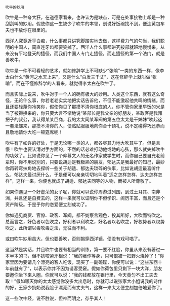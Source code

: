     吹牛的妙用 

   吹牛是一种夸大狂，在道德家看来，也许认为是缺点，可是在处事接物上却是一种刮刮叫的妙用。假使你这一生缺少了吹牛的本领，别说好饭碗找不到，便连黄包车夫也不放你在眼里的。

   西洋人究竟近乎白痴，什么事都只讲究脚踏实地去做，这样费力气的勾当，我们聪明的中国人，简直连牙齿都要笑掉了。西洋人什么事都讲究按部就班地慢慢来，从来没有平地登天的捷径，而我们中国人专门走捷径，而走捷径的第一个法门，就是善吹牛。

   吹牛是一件不可看轻的艺术，就如修辞学上不可缺少“张喻”一类的东西一样，像李太白什么“黄河之水天上来”，又是什么“白发三千丈”，这在修辞学上就叫做“张喻”，而在不懂修辞学的人看来，就觉得李太白在吹牛了。

   而且实际上说来，吹牛对于一个人的确有极大的妙用。人类这个东西，就有这么奇怪，无论什么事，你若老老实实地把实话告诉他，不但不能激起他共鸣的情绪，而且还要轻蔑你冷笑你，假使你见了那摸不清你根底的人，你不管你家里早饭的米是当了被褥换来的，你只要大言不惭地说“某部长是我父亲的好朋友，某政客是我拜把子的叔公，我认得某某巨商，我的太太同某军阀的第五位太太是干姊妹”吹起这一套法螺来，那摸不清你的人，便贴贴服服地向你合十顶礼，说不定碰得巧还恭而且敬地请你大吃一顿筵席呢！

   吹牛有了如许的好处，于是无论哪一类的人，都各尽其力地大吹其牛了。但是且慢！吹牛也要认清对手方面的，不然的话必难打动他或她的心弦，那么就失掉吹牛的功效了。比如说你见了一个仰慕文人的无名作家或学生时，而你自己要自充老前辈时，你不用说别的，只要说胡适是我极熟的朋友，郁达夫是我最好的知己，最妙你再转弯抹角地去探听一些关于胡适、郁达夫琐碎的佚事，比如说胡适最喜听什么，郁达夫最讨厌什么，于是便可以亲亲切切地叫着“适之怎样怎样，达夫怎样怎样”，这样一来，你便也就成了胡适、郁达夫同等的人物，而被人所尊敬了。

   如果你遇见一个好虚荣的女子呢，你就可以说你周游过列国，到过土耳其、南非洲，并且还是自费去的，这样一来就可以证明你不但学识、阅历丰富，而且还是个资产阶级。于是乎你的恋爱便立刻成功了。

   你如遇见商贾、官僚、政客、军阀，都不妨察言观色，投其所好，大吹而特吹之。总而言之，好色者以色吹之，好利者以利吹之，好名者以名吹之，好权势者以权势吹之，此所谓以毒攻毒之法，无往而不利。

   或曰吹牛妙用虽大，但也要善吹，否则揭穿西洋镜，便没有戏可唱了。

   这当然是实话，并且吹牛也要有相当的训练，第一要不红脸，你虽从来没有著过一本半本的书，但不妨咬紧牙根说：“我的著作等身，只可恨被一把野火烧掉了！”你家里因为要请几个漂亮的客人吃饭，现买了一副碗碟，你便可以说：“这些东西十年前就有了”，以表示你并不因为请客受窘。假如你荷包里只剩下一块大洋，朋友要邀你坐下来入圈，你就可以说：“我的钱都放在银行里，今天竟匀不出工夫去取！”假如哪天你的太太感觉你没多大出息时，你就可以说张家大小姐说我的诗作的好，王家少奶奶说我脸子漂亮而有丈夫气，这样一来太太便立刻加倍地爱你了。

   这一些吹牛经，说不胜说，但神而明之，存乎其人！

